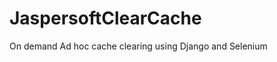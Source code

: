 JaspersoftClearCache
====================

On demand Ad hoc cache clearing using Django and Selenium
